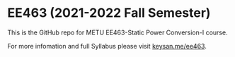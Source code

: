 # EE463 (2021-2022 Fall Semester)

This is the GitHub repo for METU EE463-Static Power Conversion-I course.

For more infomation and full Syllabus please visit [keysan.me/ee463](http://keysan.me/ee463).

